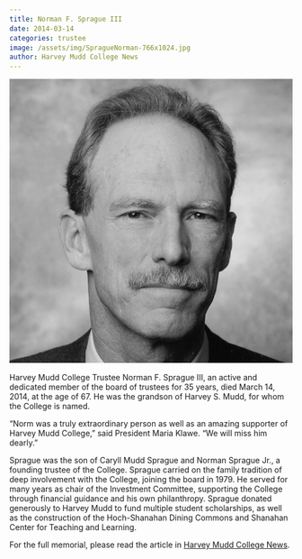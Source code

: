 ```yaml
---
title: Norman F. Sprague III
date: 2014-03-14
categories: trustee
image: /assets/img/SpragueNorman-766x1024.jpg
author: Harvey Mudd College News
---
```

![Norman F. Sprague III](/assets/img/SpragueNorman-766x1024.jpg)

Harvey Mudd College Trustee Norman F. Sprague III, an active and dedicated member of the board of trustees for 35 years, died March 14, 2014, at the age of 67. He was the grandson of Harvey S. Mudd, for whom the College is named.

“Norm was a truly extraordinary person as well as an amazing supporter of Harvey Mudd College,” said President Maria Klawe. “We will miss him dearly.”

Sprague was the son of Caryll Mudd Sprague and Norman Sprague Jr., a founding trustee of the College. Sprague carried on the family tradition of deep involvement with the College, joining the board in 1979. He served for many years as chair of the Investment Committee, supporting the College through financial guidance and his own philanthropy. Sprague donated generously to Harvey Mudd to fund multiple student scholarships, as well as the construction of the Hoch-Shanahan Dining Commons and Shanahan Center for Teaching and Learning.

For the full memorial, please read the article in [Harvey Mudd College News](https://www.hmc.edu/about-hmc/2014/03/25/longtime-trustee-norman-f-sprague-iii-dies/).
